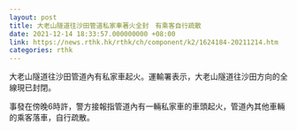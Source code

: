 ```yaml
---
layout: post
title: 大老山隧道往沙田管道私家車著火全封　有乘客自行疏散
date: 2021-12-14 18:33:57.000000000 +08:00
link: https://news.rthk.hk/rthk/ch/component/k2/1624184-20211214.htm
categories: rthk
---
```


大老山隧道往沙田管道內有私家車起火。運輸署表示，大老山隧道往沙田方向的全線現已封閉。 

事發在傍晚6時許，警方接報指管道內有一輛私家車的車頭起火，管道內其他車輛的乘客落車，自行疏散。
